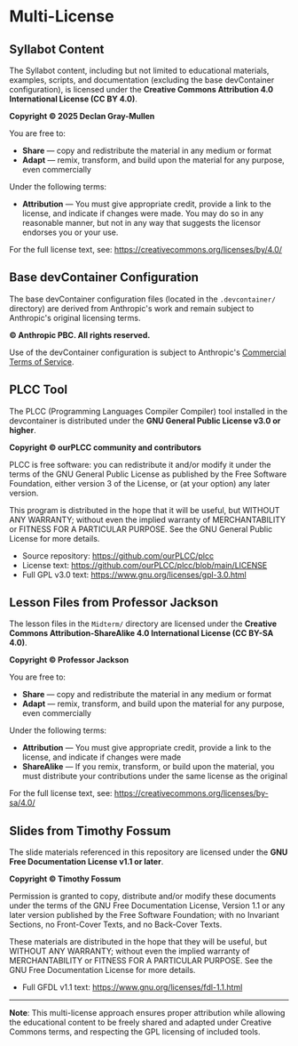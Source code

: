 # Multi-License

## Syllabot Content

The Syllabot content, including but not limited to educational materials, examples, scripts, and documentation (excluding the base devContainer configuration), is licensed under the **Creative Commons Attribution 4.0 International License (CC BY 4.0)**.

**Copyright © 2025 Declan Gray-Mullen**

You are free to:

- **Share** — copy and redistribute the material in any medium or format
- **Adapt** — remix, transform, and build upon the material for any purpose, even commercially

Under the following terms:

- **Attribution** — You must give appropriate credit, provide a link to the license, and indicate if changes were made. You may do so in any reasonable manner, but not in any way that suggests the licensor endorses you or your use.

For the full license text, see: https://creativecommons.org/licenses/by/4.0/

## Base devContainer Configuration

The base devContainer configuration files (located in the `.devcontainer/` directory) are derived from Anthropic's work and remain subject to Anthropic's original licensing terms.

**© Anthropic PBC. All rights reserved.**

Use of the devContainer configuration is subject to Anthropic's [Commercial Terms of Service](https://www.anthropic.com/legal/commercial-terms).

## PLCC Tool

The PLCC (Programming Languages Compiler Compiler) tool installed in the devcontainer is distributed under the **GNU General Public License v3.0 or higher**.

**Copyright © ourPLCC community and contributors**

PLCC is free software: you can redistribute it and/or modify it under the terms of the GNU General Public License as published by the Free Software Foundation, either version 3 of the License, or (at your option) any later version.

This program is distributed in the hope that it will be useful, but WITHOUT ANY WARRANTY; without even the implied warranty of MERCHANTABILITY or FITNESS FOR A PARTICULAR PURPOSE. See the GNU General Public License for more details.

- Source repository: https://github.com/ourPLCC/plcc
- License text: https://github.com/ourPLCC/plcc/blob/main/LICENSE
- Full GPL v3.0 text: https://www.gnu.org/licenses/gpl-3.0.html

## Lesson Files from Professor Jackson

The lesson files in the `Midterm/` directory are licensed under the **Creative Commons Attribution-ShareAlike 4.0 International License (CC BY-SA 4.0)**.

**Copyright © Professor Jackson**

You are free to:
- **Share** — copy and redistribute the material in any medium or format
- **Adapt** — remix, transform, and build upon the material for any purpose, even commercially

Under the following terms:
- **Attribution** — You must give appropriate credit, provide a link to the license, and indicate if changes were made
- **ShareAlike** — If you remix, transform, or build upon the material, you must distribute your contributions under the same license as the original

For the full license text, see: https://creativecommons.org/licenses/by-sa/4.0/

## Slides from Timothy Fossum

The slide materials referenced in this repository are licensed under the **GNU Free Documentation License v1.1 or later**.

**Copyright © Timothy Fossum**

Permission is granted to copy, distribute and/or modify these documents under the terms of the GNU Free Documentation License, Version 1.1 or any later version published by the Free Software Foundation; with no Invariant Sections, no Front-Cover Texts, and no Back-Cover Texts.

These materials are distributed in the hope that they will be useful, but WITHOUT ANY WARRANTY; without even the implied warranty of MERCHANTABILITY or FITNESS FOR A PARTICULAR PURPOSE. See the GNU Free Documentation License for more details.

- Full GFDL v1.1 text: https://www.gnu.org/licenses/fdl-1.1.html

---

**Note**: This multi-license approach ensures proper attribution while allowing the educational content to be freely shared and adapted under Creative Commons terms, and respecting the GPL licensing of included tools.
